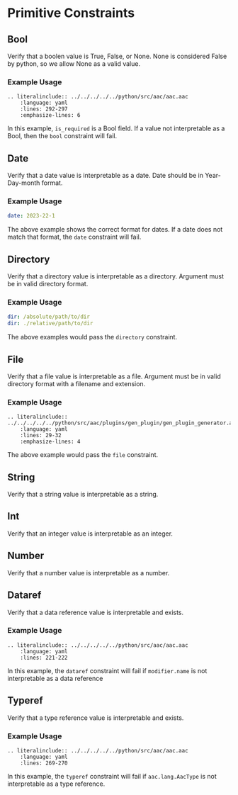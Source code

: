 # Primitive Constraints

## Bool
Verify that a boolen value is True, False, or None.  None is considered False by python, so we allow None as a valid value.

### Example Usage
```{eval-rst}
.. literalinclude:: ../../../../../python/src/aac/aac.aac
    :language: yaml
    :lines: 292-297
    :emphasize-lines: 6
```
In this example, `is_required` is a Bool field.  If a value not interpretable as a Bool, then the `bool` constraint will fail.

## Date
Verify that a date value is interpretable as a date.  Date should be in Year-Day-month format.

### Example Usage
```yaml
date: 2023-22-1
```
The above example shows the correct format for dates.  If a date does not match that format, the `date` constraint will fail.

## Directory
Verify that a directory value is interpretable as a directory. Argument must be in valid directory format.

### Example Usage
```yaml
dir: /absolute/path/to/dir
dir: ./relative/path/to/dir
```
The above examples would pass the `directory` constraint.


## File
Verify that a file value is interpretable as a file.  Argument must be in valid directory format with a filename and extension.

### Example Usage
```{eval-rst}
.. literalinclude:: ../../../../../python/src/aac/plugins/gen_plugin/gen_plugin_generator.aac
    :language: yaml
    :lines: 29-32
    :emphasize-lines: 4
```
The above example would pass the `file` constraint.

## String
Verify that a string value is interpretable as a string.

## Int
Verify that an integer value is interpretable as an integer.

## Number
Verify that a number value is interpretable as a number.

## Dataref
Verify that a data reference value is interpretable and exists.

### Example Usage
```{eval-rst}
.. literalinclude:: ../../../../../python/src/aac/aac.aac
    :language: yaml
    :lines: 221-222
```
In this example, the `dataref` constraint will fail if `modifier.name` is not interpretable as a data reference

## Typeref
Verify that a type reference value is interpretable and exists.

### Example Usage
```{eval-rst}
.. literalinclude:: ../../../../../python/src/aac/aac.aac
    :language: yaml
    :lines: 269-270
```
In this example, the `typeref` constraint will fail if `aac.lang.AacType` is not interpretable as a type reference.
